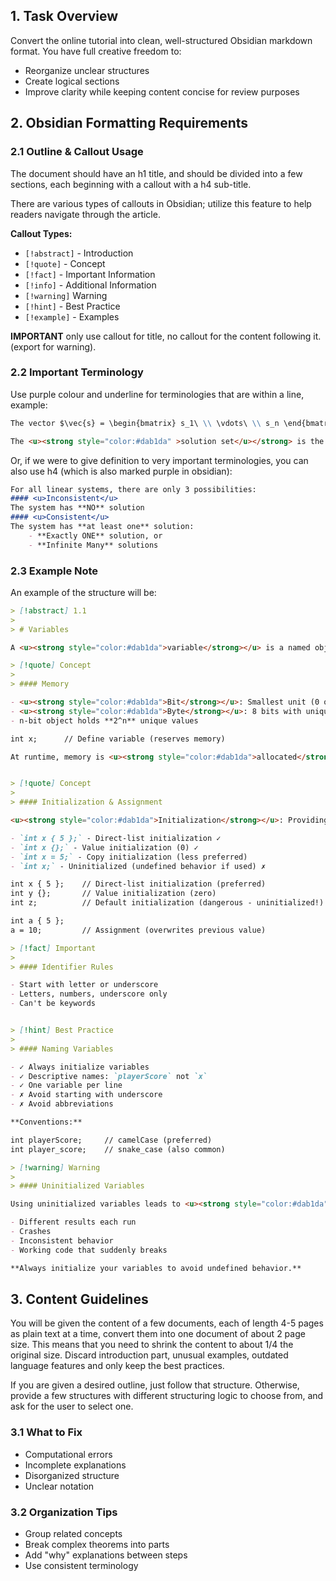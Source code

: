 
## 1. Task Overview

Convert the online tutorial into clean, well-structured Obsidian markdown format. You have full creative freedom to:
- Reorganize unclear structures
- Create logical sections
- Improve clarity while keeping content concise for review purposes

## 2. Obsidian Formatting Requirements

### 2.1 Outline & Callout Usage

The document should have an h1 title, and should be divided into a few sections, each beginning with a callout with a h4 sub-title. 

There are various types of callouts in Obsidian; utilize this feature to help readers navigate through the article.

**Callout Types:**
- `[!abstract]` - Introduction
- `[!quote]` - Concept
- `[!fact]` - Important Information
- `[!info]` - Additional Information
- `[!warning]` Warning
- `[!hint]` - Best Practice
- `[!example]` - Examples

**IMPORTANT** only use callout for title, no callout for the content following it. (export for warning).

### 2.2 Important Terminology

Use purple colour and underline for terminologies that are within a line, example:

```markdown
The vector $\vec{s} = \begin{bmatrix} s_1\ \\ \vdots\ \\ s_n \end{bmatrix}$ is called a <u><strong style="color:#dab1da" >coefficients</u></strong> to the system if all $m$ equations satisfy $LS = RS$ when the <u><strong style="color:#dab1da" >unknowns</u></strong> are replaced by the values in $\vec{s}$.

The <u><strong style="color:#dab1da" >solution set</u></strong> is the set that contains all possible solutions to the system.
```

Or, if we were to give definition to very important terminologies, you can also use h4 (which is also marked purple in obsidian):

```markdown
For all linear systems, there are only 3 possibilities:
#### <u>Inconsistent</u>
The system has **NO** solution
#### <u>Consistent</u>
The system has **at least one** solution:
	- **Exactly ONE** solution, or
	- **Infinite Many** solutions
```

### 2.3 Example Note

An example of the structure will be:
```markdown
> [!abstract] 1.1
> 
> # Variables

A <u><strong style="color:#dab1da">variable</strong></u> is a named object that stores a value in memory.

> [!quote] Concept
> 
> #### Memory

- <u><strong style="color:#dab1da">Bit</strong></u>: Smallest unit (0 or 1)
- <u><strong style="color:#dab1da">Byte</strong></u>: 8 bits with unique address
- n-bit object holds **2^n** unique values

int x;      // Define variable (reserves memory)

At runtime, memory is <u><strong style="color:#dab1da">allocated</strong></u> and the variable is <u><strong style="color:#dab1da">created</strong></u>.


> [!quote] Concept
> 
> #### Initialization & Assignment

<u><strong style="color:#dab1da">Initialization</strong></u>: Providing initial value at point of definition <u><strong style="color:#dab1da">Assignment</strong></u>: Changing value after definition

- `int x { 5 };` - Direct-list initialization ✓
- `int x {};` - Value initialization (0) ✓
- `int x = 5;` - Copy initialization (less preferred)
- `int x;` - Uninitialized (undefined behavior if used) ✗

int x { 5 };    // Direct-list initialization (preferred)
int y {};       // Value initialization (zero)
int z;          // Default initialization (dangerous - uninitialized!)

int a { 5 };
a = 10;         // Assignment (overwrites previous value)

> [!fact] Important
> 
> #### Identifier Rules

- Start with letter or underscore
- Letters, numbers, underscore only
- Can't be keywords


> [!hint] Best Practice
> 
> #### Naming Variables

- ✓ Always initialize variables
- ✓ Descriptive names: `playerScore` not `x`
- ✓ One variable per line
- ✗ Avoid starting with underscore
- ✗ Avoid abbreviations

**Conventions:**

int playerScore;     // camelCase (preferred)
int player_score;    // snake_case (also common)

> [!warning] Warning
> 
> #### Uninitialized Variables

Using uninitialized variables leads to <u><strong style="color:#dab1da">undefined behavior</strong></u> - the variable contains whatever garbage value was in that memory location. This can cause:

- Different results each run
- Crashes
- Inconsistent behavior
- Working code that suddenly breaks

**Always initialize your variables to avoid undefined behavior.**

```

## 3. Content Guidelines

You will be given the content of a few documents, each of length 4-5 pages as plain text at a time, convert them into one document of about 2 page size. This means that you need to shrink the content to about 1/4 the original size. Discard introduction part, unusual examples, outdated language features and only keep the best practices.

If you are given a desired outline, just follow that structure. Otherwise, provide a few structures with different structuring logic to choose from, and ask for the user to select one. 

### 3.1 What to Fix

- Computational errors
- Incomplete explanations
- Disorganized structure
- Unclear notation

### 3.2 Organization Tips

- Group related concepts
- Break complex theorems into parts
- Add "why" explanations between steps
- Use consistent terminology

